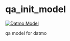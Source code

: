 # qa_init_model

[![Datmo Model](https://datmo.com/datmoqa/qa_init_model/badge.svg)](https://datmo.com/datmoqa/qa_init_model)


qa model for datmo
